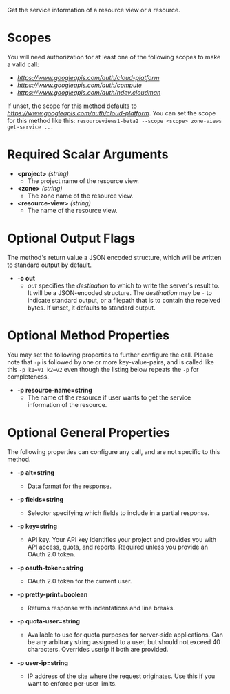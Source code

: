 Get the service information of a resource view or a resource.
# Scopes

You will need authorization for at least one of the following scopes to make a valid call:

* *https://www.googleapis.com/auth/cloud-platform*
* *https://www.googleapis.com/auth/compute*
* *https://www.googleapis.com/auth/ndev.cloudman*

If unset, the scope for this method defaults to *https://www.googleapis.com/auth/cloud-platform*.
You can set the scope for this method like this: `resourceviews1-beta2 --scope <scope> zone-views get-service ...`
# Required Scalar Arguments
* **&lt;project&gt;** *(string)*
    - The project name of the resource view.
* **&lt;zone&gt;** *(string)*
    - The zone name of the resource view.
* **&lt;resource-view&gt;** *(string)*
    - The name of the resource view.

# Optional Output Flags

The method's return value a JSON encoded structure, which will be written to standard output by default.

* **-o out**
    - *out* specifies the *destination* to which to write the server's result to.
      It will be a JSON-encoded structure.
      The *destination* may be `-` to indicate standard output, or a filepath that is to contain the received bytes.
      If unset, it defaults to standard output.
# Optional Method Properties

You may set the following properties to further configure the call. Please note that `-p` is followed by one 
or more key-value-pairs, and is called like this `-p k1=v1 k2=v2` even though the listing below repeats the
`-p` for completeness.

* **-p resource-name=string**
    - The name of the resource if user wants to get the service information of the resource.

# Optional General Properties

The following properties can configure any call, and are not specific to this method.

* **-p alt=string**
    - Data format for the response.

* **-p fields=string**
    - Selector specifying which fields to include in a partial response.

* **-p key=string**
    - API key. Your API key identifies your project and provides you with API access, quota, and reports. Required unless you provide an OAuth 2.0 token.

* **-p oauth-token=string**
    - OAuth 2.0 token for the current user.

* **-p pretty-print=boolean**
    - Returns response with indentations and line breaks.

* **-p quota-user=string**
    - Available to use for quota purposes for server-side applications. Can be any arbitrary string assigned to a user, but should not exceed 40 characters. Overrides userIp if both are provided.

* **-p user-ip=string**
    - IP address of the site where the request originates. Use this if you want to enforce per-user limits.

